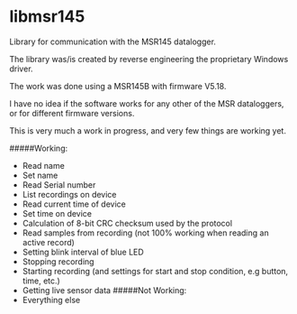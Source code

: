 # libmsr145
Library for communication with the MSR145 datalogger.

The library was/is created by reverse engineering the proprietary Windows driver.

The work was done using a MSR145B with firmware V5.18.

I have no idea if the software works for any other of the MSR dataloggers, or for different firmware versions.


This is very much a work in progress, and very few things are working yet.

#####Working:

* Read name
* Set name
* Read Serial number
* List recordings on device
* Read current time of device
* Set time on device
* Calculation of 8-bit CRC checksum used by the protocol
* Read samples from recording (not 100% working when reading an active record)
* Setting blink interval of blue LED
* Stopping recording
* Starting recording (and settings for start and stop condition, e.g button, time, etc.)
* Getting live sensor data
#####Not Working:
* Everything else
